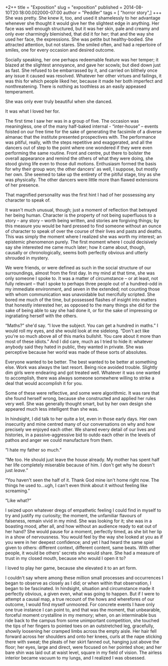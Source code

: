 +2++
title = "Exposition"
slug = "exposition"
published = 2014-08-10T20:18:00.002000-07:00
author = "Peddler"
tags = [ "horror story",]
+++
She was pretty. She knew it, too, and
used it shamelessly to her advantage whenever she thought it would give
her the slightest edge in anything. Her face was well enough structured,
but it was her skin, pale and creamy and only ever charmingly blemished,
that did it for her; that and the way she used her face, the
expressions. She was petite but healthy-bodied. She attracted attention,
but not stares. She smiled often, and had a repertoire of smiles, one
for every occasion and desired outcome.

Socially speaking, her one perhaps
redeemable feature was her temper; it blazed at the slightest annoyance,
and gave her scowls; but died down just as fast. She refused to be
embarrassed by it, and carried on blithely once any issue it caused was
resolved. Whatever her other virtues and failings, it was this for which
people liked her, because it made her both imperfect and nonthreatening.
There is nothing as toothless as an easily appeased temperament.

  


She was only ever truly beautiful when she danced.

It was what I loved her for.

  


The first time I saw her was in a group
of five. The occasion was meaningless, one of the many half-baked
internal - “inter-house” – events foisted on our free time for the sake
of generating the facsimile of a diverse almanac that the institute
presented prospectives with. The performance was pitiful, really, with
the steps repetitive and exaggerated, and all the dancers out of step to
the point where one wondered if they were even performing the same
routine. Front and centre, put there to bolster the overall appearance
and remind the others of what they were doing, she stood giving life
even to those dull motions. Enthusiasm formed the basis for why their
group won; the other dancers' as well, I suppose, but mostly her own.
She seemed to take up the entirety of the pitiful stage, tiny as she was
physically. The other dancers were little more than flawed extensions of
her presence.

  


That magnified personality was the first
hint I had of her possessing any character to speak of.

  


It wasn't much unusual, though; just a
moment of reflection that betrayed her being human. Character is the
property of not being superfluous to a story – any story – worth being
written, and stories are forgiving things; by this measure you would be
hard pressed to find someone without an ounce of character to speak of
over the course of their lives and pasts and deaths. This was simply the
moment where I realized she was worth my interest; an epistemic
phenomenon purely. The first moment where I could decisively say she
interested me came much later; how it came about, though, causally or
chronologically, seems both perfectly obvious and utterly shrouded in
mystery.

  


We were friends, or were defined as such
in the social structure of our surroundings, almost from the first day.
In my mind at that time, she was only someone I spoke to. It was a
matter of circumstance – or at least, not fully relevant – that I spoke
to perhaps three people out of a hundred-odd in my immediate
environment, and seven in the extended; not counting those with whom
communication was unavoidable but mercifully scripted. She bored me much
of the time, but possessed flashes of insight into matters that honestly
interested her, as opposed to the many things she did for the sake of
being able to say she had done it, or for the sake of impressing or
ingratiating herself with the others.

  


“Maths?” she'd say. “I love the subject.
You can get a hundred in maths.” I would roll my eyes, and she would
look at me sidelong. “Don't act like you're so much above all of this
marks bullshit. You care about it more than most of these idiots.” And I
did care, much as I tried to hide it: whatever anybody said they hated
in public, they wanted in private. She was perceptive because her world
was made of these sorts of absolutes.

Everyone wanted to be better. The best
wanted to be better at something else. Work was always the last resort.
Being nice avoided trouble. Slightly dim girls were endearing and got
treated well. Whatever it was one wanted to accomplish, there was always
someone somewhere willing to strike a deal that would accomplish it for
you.

  


Some of these were reflective, and some
were algorithmic. It was rare that she found herself wrong, because she
constructed and applied her rules very well. She was generally thought
smart, but by her own design she appeared much less intelligent than she
was.

  


In hindsight, I did talk to her quite a
lot, even in those early days. Her own insecurity and mine centred many
of our conversations on why and how precisely we enjoyed each other. We
shared every detail of our lives and histories, in a passive-aggressive
bid to outdo each other in the levels of pathos and anger we could
manufacture from them. 

  


“I hate my father so much.” 

“Me too. He should just leave the house
already. My mother has spent half her life completely miserable because
of him. I don't get why he doesn't just *leave*.” 

“You haven't seen the half of it. Thank
God mine isn't home right now. The things he used to...ugh, I can't even
think about it without feeling like screaming.”

“Like what?”

  


I seized upon whatever dregs of
empathetic feeling I could find in myself to try and justify my
curiosity; the moment, the unfamiliar flavours of falseness, remain
vivid in my mind. She was looking for it; she was in a boasting mood,
after all, and how without an audience ready to eat out of her hand? She
would pause for a moment, perfectly timed, as she bit her lip in a show
of nervousness. You would feel by the way she looked at you as if you
were in her deepest confidence; and yet I had heard the same spiel given
to others: different context, different content, same beats. With other
people, it would be others' secrets she would share. She had a measure
of trust in my closed mouth, because who would I open it to?

  


I loved to play her game, because she
elevated it to an art form.  
  
 

  

I couldn't say where among these million small processes and occurrences
I began to observe as closely as I did; or when within that observation,
I began to be fascinated. In hindsight, situation and circumstance made
it perfectly obvious, a given even, what was going to happen. But if I
were to attempt a causal map, a true recount of the hows and wherefores
of our outcome, I would find myself unmoored. For concrete events I have
only one true instance I can point to, and that was the moment, that
unbearable, forceful moment crystalline in my memory; when, on an
interminable bus ride back to the campus from some unimportant
competition, she touched the tips of her fingers to pointed toes on an
outstretched leg, gracefully, showily loosening her cramped limbs across
the empty aisle. Her hair fell forward across her shoulders and onto her
knees, curls at the nape sticking there with sweat; the pleats of her
skirt fanned out, hanging just above the floor; her eyes, large and
direct, were focused on her pointed shoe; and her bare shin was laid out
at waist level, square in my field of vision. The airless interior
became vacuum to my lungs, and I realized I was obsessed.

  

